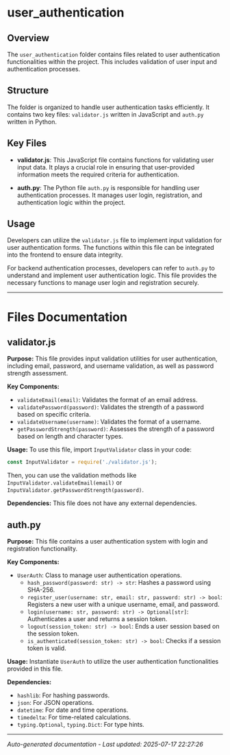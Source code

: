 # user_authentication

## Overview
The `user_authentication` folder contains files related to user authentication functionalities within the project. This includes validation of user input and authentication processes.

## Structure
The folder is organized to handle user authentication tasks efficiently. It contains two key files: `validator.js` written in JavaScript and `auth.py` written in Python.

## Key Files
- **validator.js**: This JavaScript file contains functions for validating user input data. It plays a crucial role in ensuring that user-provided information meets the required criteria for authentication.
  
- **auth.py**: The Python file `auth.py` is responsible for handling user authentication processes. It manages user login, registration, and authentication logic within the project.

## Usage
Developers can utilize the `validator.js` file to implement input validation for user authentication forms. The functions within this file can be integrated into the frontend to ensure data integrity.

For backend authentication processes, developers can refer to `auth.py` to understand and implement user authentication logic. This file provides the necessary functions to manage user login and registration securely.

---

# Files Documentation

## validator.js

**Purpose:** This file provides input validation utilities for user authentication, including email, password, and username validation, as well as password strength assessment.

**Key Components:**
- `validateEmail(email)`: Validates the format of an email address.
- `validatePassword(password)`: Validates the strength of a password based on specific criteria.
- `validateUsername(username)`: Validates the format of a username.
- `getPasswordStrength(password)`: Assesses the strength of a password based on length and character types.

**Usage:** To use this file, import `InputValidator` class in your code:
```javascript
const InputValidator = require('./validator.js');
```
Then, you can use the validation methods like `InputValidator.validateEmail(email)` or `InputValidator.getPasswordStrength(password)`.

**Dependencies:** This file does not have any external dependencies.

## auth.py

**Purpose:** This file contains a user authentication system with login and registration functionality.

**Key Components:**
- `UserAuth`: Class to manage user authentication operations.
  - `hash_password(password: str) -> str`: Hashes a password using SHA-256.
  - `register_user(username: str, email: str, password: str) -> bool`: Registers a new user with a unique username, email, and password.
  - `login(username: str, password: str) -> Optional[str]`: Authenticates a user and returns a session token.
  - `logout(session_token: str) -> bool`: Ends a user session based on the session token.
  - `is_authenticated(session_token: str) -> bool`: Checks if a session token is valid.

**Usage:** Instantiate `UserAuth` to utilize the user authentication functionalities provided in this file.

**Dependencies:** 
- `hashlib`: For hashing passwords.
- `json`: For JSON operations.
- `datetime`: For date and time operations.
- `timedelta`: For time-related calculations.
- `typing.Optional`, `typing.Dict`: For type hints.

---
*Auto-generated documentation - Last updated: 2025-07-17 22:27:26*
